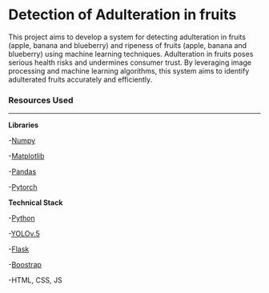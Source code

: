 # Detection of Adulteration in fruits
This project aims to develop a system for detecting adulteration in fruits (apple, banana and blueberry) and ripeness of fruits (apple, banana and blueberry) using machine learning techniques. Adulteration in fruits poses serious health risks and undermines consumer trust. By leveraging image processing and machine learning algorithms, this system aims to identify adulterated fruits accurately and efficiently.


### Resources Used
***

**Libraries**

-[Numpy](https://numpy.org)

-[Matplotlib](https://matplotlib.org/)

-[Pandas](https://pandas.pydata.org/)

-[Pytorch](https://pytorch.org/)

**Technical Stack**

-[Python](https://python.org)

-[YOLOv.5](https://github.com/ultralytics/yolov5)

-[Flask](https://flask.palletsprojects.com/en/2.1.x/)

-[Boostrap](https://getbootstrap.com/)

-HTML, CSS, JS
 
